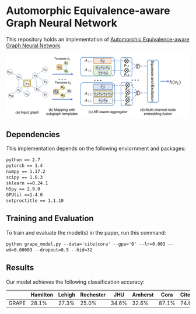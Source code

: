 # Automorphic Equivalence-aware Graph Neural Network

This repository holds an implementation of [Automorphic Equivalence-aware Graph Neural Network](https://arxiv.org/abs/2011.04218). 

![alt text](https://github.com/tsinghua-fib-lab/GRAPE/blob/main/main.png?raw=true)

## Dependencies

This implementation depends on the following enviornment and packages:

```setup
python == 2.7
pytorch == 1.4
numpy == 1.17.2
scipy == 1.6.3
sklearn ==0.24.1
h5py == 2.9.0
GPUtil ==1.4.0
setproctitle == 1.1.10
```

## Training and Evaluation

To train and evaluate the model(s) in the paper, run this command:

```train
python grape_model.py --data='cite|cora' --gpu='0' --lr=0.003 --wd=0.00003 --dropout=0.5 --hid=32 
```

## Results

Our model achieves the following classification accuracy:


|  | Hamilton | Lehigh | Rochester | JHU | Amherst | Cora | Citeseer | Amazon |
| ------------------ |---------------- | -------------- | ---------------- | -------------- | ---------------- | -------------- | ---------------- | -------------- |
|  GRAPE  | 28.1% | 27.3% | 25.0% | 34.6% | 32.6% | 87.1% | 74.6% | 58.6% |

